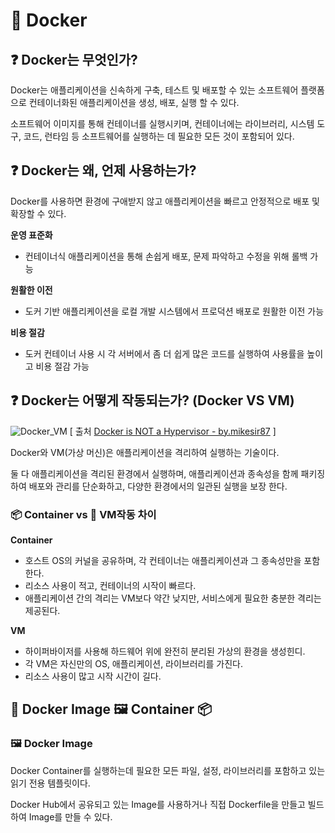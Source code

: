 # 🐬 Docker

## ❓ Docker는 무엇인가?
Docker는 애플리케이션을 신속하게 구축, 테스트 및 배포할 수 있는 소프트웨어 플랫폼으로 컨테이너화된 애플리케이션을 생성, 배포, 실행 할 수 있다.

소프트웨어 이미지를 통해 컨테이너를 실행시키며, 컨테이너에는 라이브러리, 시스템 도구, 코드, 런타임 등 소프트웨어를 실행하는 데 필요한 모든 것이 포함되어 있다. 


## ❓ Docker는 왜, 언제 사용하는가?
Docker를 사용하면 환경에 구애받지 않고 애플리케이션을 빠르고 안정적으로 배포 및 확장할 수 있다. 

**운영 표준화** 
- 컨테이너식 애플리케이션을 통해 손쉽게 배포, 문제 파악하고 수정을 위해 롤백 가능

**원활한 이전** 

- 도커 기반 애플리케이션을 로컬 개발 시스템에서 프로덕션 배포로 원활한 이전 가능

**비용 절감**

- 도커 컨테이너 사용 시 각 서버에서 좀 더 쉽게 많은 코드를 실행하여 사용률을 높이고 비용 절감 가능


## ❓ Docker는 어떻게 작동되는가? (Docker VS VM)

![Docker_VM](https://github.com/Dayoung1014/TIL/assets/58163364/6a5ed213-0fde-49ad-a415-7fe13f19a84e)
[ 출처 [Docker is NOT a Hypervisor - by.mikesir87](https://blog.mikesir87.io/2017/05/docker-is-not-a-hypervisor/) ]

Docker와 VM(가상 머신)은 애플리케이션을 격리하여 실행하는 기술이다.

둘 다 애플리케이션을 격리된 환경에서 실행하며, 애플리케이션과 종속성을 함께 패키징하여 배포와 관리를 단순화하고, 다양한 환경에서의 일관된 실행을 보장 한다.

### 📦 Container vs 🤖 VM작동 차이

**Container**

- 호스트 OS의 커널을 공유하며, 각 컨테이너는 애플리케이션과 그 종속성만을 포함한다.
- 리소스 사용이 적고, 컨테이너의 시작이 빠르다.
- 애플리케이션 간의 격리는 VM보다 약간 낮지만, 서비스에게 필요한 충분한 격리는 제공된다.

**VM**

- 하이퍼바이저를 사용해 하드웨어 위에 완전히 분리된 가상의 환경을 생성힌디.
- 각 VM은 자신만의 OS, 애플리케이션, 라이브러리를 가진다.
- 리소스 사용이 많고 시작 시간이 길다.


## 🐬 Docker Image 🖼️ Container 📦

### 🖼️ Docker Image

Docker Container를 실행하는데 필요한 모든 파일, 설정, 라이브러리를 포함하고 있는 읽기 전용 템플릿이다.

Docker Hub에서 공유되고 있는 Image를 사용하거나 직접 Dockerfile을 만들고 빌드하여 Image를 만들 수 있다.

 